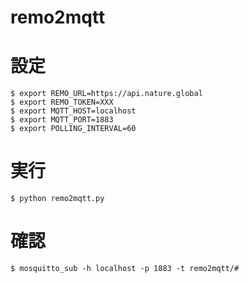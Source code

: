 # remo2mqtt

# 設定

```
$ export REMO_URL=https://api.nature.global
$ export REMO_TOKEN=XXX
$ export MQTT_HOST=localhost
$ export MQTT_PORT=1883
$ export POLLING_INTERVAL=60
```

# 実行
```
$ python remo2mqtt.py
```

# 確認

```
$ mosquitto_sub -h localhost -p 1883 -t remo2mqtt/#
```
